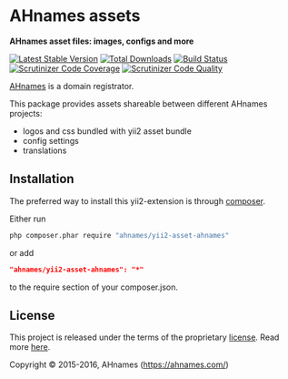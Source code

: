 AHnames assets
==============

**AHnames asset files: images, configs and more**

[![Latest Stable Version](https://poser.pugx.org/ahnames/yii2-asset-ahnames/v/stable)](https://packagist.org/packages/ahnames/yii2-asset-ahnames)
[![Total Downloads](https://poser.pugx.org/ahnames/yii2-asset-ahnames/downloads)](https://packagist.org/packages/ahnames/yii2-asset-ahnames)
[![Build Status](https://img.shields.io/travis/ahnames/yii2-asset-ahnames.svg)](https://travis-ci.org/ahnames/yii2-asset-ahnames)
[![Scrutinizer Code Coverage](https://img.shields.io/scrutinizer/coverage/g/ahnames/yii2-asset-ahnames.svg)](https://scrutinizer-ci.com/g/ahnames/yii2-asset-ahnames/)
[![Scrutinizer Code Quality](https://img.shields.io/scrutinizer/g/ahnames/yii2-asset-ahnames.svg)](https://scrutinizer-ci.com/g/ahnames/yii2-asset-ahnames/)

[AHnames](https://ahnames.com) is a domain registrator.

This package provides assets shareable between different AHnames projects:

- logos and css bundled with yii2 asset bundle
- config settings
- translations

## Installation

The preferred way to install this yii2-extension is through [composer](http://getcomposer.org/download/).

Either run

```sh
php composer.phar require "ahnames/yii2-asset-ahnames"
```

or add

```json
"ahnames/yii2-asset-ahnames": "*"
```

to the require section of your composer.json.

## License

This project is released under the terms of the proprietary [license](LICENSE).
Read more [here](https://en.wikipedia.org/wiki/Proprietary_software).

Copyright © 2015-2016, AHnames (https://ahnames.com/)
